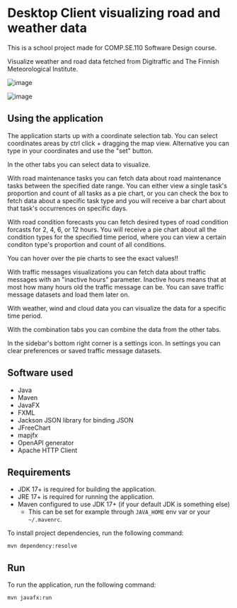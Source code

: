 ﻿# Desktop Client visualizing road and weather data

This is a school project made for COMP.SE.110 Software Design course.

Visualize weather and road data fetched from Digitraffic and The Finnish Meteorological Institute.

![image](https://user-images.githubusercontent.com/100607632/209245924-2741e797-d16d-4431-ac4e-cba873c4ac3a.png)

![image](https://user-images.githubusercontent.com/100607632/209245856-fdddba2d-952d-40ac-86ea-9fa77271fbe7.png)


## Using the application
The application starts up with a coordinate selection tab. You can select coordinates areas by ctrl click + dragging
the map view. Alternative you can type in your coordinates and use the "set" button. 

In the other tabs you can select data to visualize.

With road maintenance tasks you can fetch data about road maintenance tasks between the specified date range. 
You can either view a single task's proportion and count of all tasks as a pie chart, or you can check the box to fetch
data about a specific task type and you will receive a bar chart about that task's occurrences on specific days.

With road condition forecasts you can fetch desired types of road condition forcasts for 2, 4, 6, or 12 hours.
You will receive a pie chart about all the condition types for the specified time period, where you can view a certain
conditon type's proportion and count of all conditions.

You can hover over the pie charts to see the exact values!!

With traffic messages visualizations you can fetch data about traffic messages with an "inactive hours" parameter.
Inactive hours means that at most how many hours old the traffic message can be. You can save traffic message datasets
and load them later on.

With weather, wind and cloud data you can visualize the data for a specific time period.

With the combination tabs you can combine the data from the other tabs.

In the sidebar's bottom right corner is a settings icon. In settings you can clear preferences or saved traffic message datasets.

## Software used  

* Java 
* Maven 
* JavaFX 
* FXML 
* Jackson JSON library for binding JSON
* JFreeChart
* mapjfx
* OpenAPI generator
* Apache HTTP Client

## Requirements 

* JDK 17+ is required for building the application.  
* JRE 17+ is required for running the application.
* Maven configured to use JDK 17+ (if your default JDK is something else)
  * This can be set for example through `JAVA_HOME` env var or your `~/.mavenrc`.

To install project dependencies, run the following command:  
```shell
mvn dependency:resolve
```

## Run
To run the application, run the following command:  
```shell
mvn javafx:run
```
